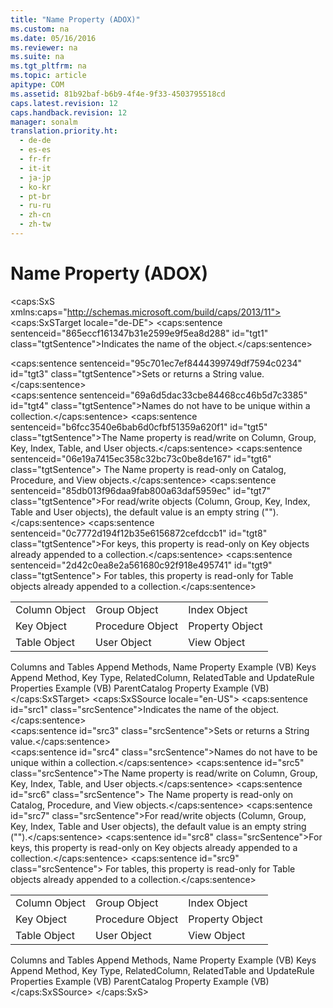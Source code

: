 ```yaml
---
title: "Name Property (ADOX)"
ms.custom: na
ms.date: 05/16/2016
ms.reviewer: na
ms.suite: na
ms.tgt_pltfrm: na
ms.topic: article
apitype: COM
ms.assetid: 81b92baf-b6b9-4f4e-9f33-4503795518cd
caps.latest.revision: 12
caps.handback.revision: 12
manager: sonalm
translation.priority.ht: 
  - de-de
  - es-es
  - fr-fr
  - it-it
  - ja-jp
  - ko-kr
  - pt-br
  - ru-ru
  - zh-cn
  - zh-tw
---
```

# Name Property (ADOX)
<?xml version="1.0" encoding="utf-8"?>
<caps:SxS xmlns:caps="http://schemas.microsoft.com/build/caps/2013/11">
  <caps:SxSTarget locale="de-DE">
    <developerReferenceWithoutSyntaxDocument xsi:schemaLocation="http://ddue.schemas.microsoft.com/authoring/2003/5 http://dduestorage.blob.core.windows.net/ddueschema/developer.xsd" xmlns="http://ddue.schemas.microsoft.com/authoring/2003/5" xmlns:xlink="http://www.w3.org/1999/xlink" xmlns:xsi="http://www.w3.org/2001/XMLSchema-instance">
      <introduction>
        <para>
          <caps:sentence sentenceid="865eccf161347b31e2599e9f5ea8d288" id="tgt1" class="tgtSentence">Indicates the name of the object.</caps:sentence>
        </para>
      </introduction>
      <section>
        <title>
          <caps:sentence sentenceid="6f253c84dca33d0cd6f1b864ea701e8a" id="tgt2" class="tgtSentence">Settings and Return Values</caps:sentence>
        </title>
        <content>
          <para>
            <caps:sentence sentenceid="95c701ec7ef8444399749df7594c0234" id="tgt3" class="tgtSentence">Sets or returns a <languageKeyword>String</languageKeyword> value.</caps:sentence>
          </para>
        </content>
      </section>
      <languageReferenceRemarks>
        <content>
          <para>
            <caps:sentence sentenceid="69a6d5dac33cbe84468cc46b5d7c3385" id="tgt4" class="tgtSentence">Names do not have to be unique within a collection.</caps:sentence>
          </para>
          <para>
            <caps:sentence sentenceid="b6fcc3540e6bab6d0cfbf51359a620f1" id="tgt5" class="tgtSentence">The <legacyBold>Name</legacyBold> property is read/write on <legacyLink xlink:href="6e772783-1bc8-4ea7-94b2-7d7a52ea5c47">Column</legacyLink>, <legacyLink xlink:href="55ef0ade-68ea-4da5-8aa5-4cd27d1f6d1e">Group</legacyLink>, <legacyLink xlink:href="55f116fe-4d56-4892-bffe-0cdd6fc727c9">Key</legacyLink>, <legacyLink xlink:href="6b9578c0-bc94-46b9-b801-c18e14b04b31">Index</legacyLink>, <legacyLink xlink:href="a6d74000-0828-49ba-850a-63da865f8802">Table</legacyLink>, and <legacyLink xlink:href="f68e32ce-ef7c-407d-bdb5-d280947ae0e2">User</legacyLink> objects.</caps:sentence>
            <caps:sentence sentenceid="06e19a7415ec358c32bc73c0be8de167" id="tgt6" class="tgtSentence"> The <legacyBold>Name</legacyBold> property is read-only on <legacyLink xlink:href="bb651639-a488-4e38-b6de-0ed99fa4dd92">Catalog</legacyLink>, <legacyLink xlink:href="927bcf3e-32f5-4a80-98d3-600779f0732e">Procedure</legacyLink>, and <legacyLink xlink:href="653421ce-7b94-43d0-9bc6-4900f8f2af45">View</legacyLink> objects.</caps:sentence>
          </para>
          <para>
            <caps:sentence sentenceid="85db013f96daa9fab800a63daf5959ec" id="tgt7" class="tgtSentence">For read/write objects (<legacyBold>Column</legacyBold>, <legacyBold>Group</legacyBold>, <legacyBold>Key</legacyBold>, <legacyBold>Index</legacyBold>, <legacyBold>Table</legacyBold> and <legacyBold>User</legacyBold> objects), the default value is an empty string ("").</caps:sentence>
          </para>
          <alert class="note">
            <para>
              <caps:sentence sentenceid="0c7772d194f12b35e6156872cefdccb1" id="tgt8" class="tgtSentence">For keys, this property is read-only on <legacyBold>Key</legacyBold> objects already appended to a collection.</caps:sentence>
              <caps:sentence sentenceid="2d42c0ea8e2a561680c92f918e495741" id="tgt9" class="tgtSentence"> For tables, this property is read-only for <legacyBold>Table</legacyBold> objects already appended to a collection.</caps:sentence>
            </para>
          </alert>
        </content>
      </languageReferenceRemarks>
      <section>
        <title>
          <caps:sentence sentenceid="2f342d3be839cc5b67ae0de7d404b8e6" id="tgt10" class="tgtSentence">Applies To</caps:sentence>
        </title>
        <content>
          <table>
            <tbody>
              <tr>
                <TD>
                  <para>
                    <link xlink:href="6e772783-1bc8-4ea7-94b2-7d7a52ea5c47">Column Object</link>
                  </para>
                </TD>
                <TD>
                  <para>
                    <link xlink:href="55ef0ade-68ea-4da5-8aa5-4cd27d1f6d1e">Group Object</link>
                  </para>
                </TD>
                <TD>
                  <para>
                    <link xlink:href="6b9578c0-bc94-46b9-b801-c18e14b04b31">Index Object</link>
                  </para>
                </TD>
              </tr>
              <tr>
                <TD>
                  <para>
                    <link xlink:href="55f116fe-4d56-4892-bffe-0cdd6fc727c9">Key Object</link>
                  </para>
                </TD>
                <TD>
                  <para>
                    <link xlink:href="927bcf3e-32f5-4a80-98d3-600779f0732e">Procedure Object</link>
                  </para>
                </TD>
                <TD>
                  <para>
                    <link xlink:href="b2a4767c-03c7-4935-a3bc-df3e1a38a009">Property Object</link>
                  </para>
                </TD>
              </tr>
              <tr>
                <TD>
                  <para>
                    <link xlink:href="a6d74000-0828-49ba-850a-63da865f8802">Table Object</link>
                  </para>
                </TD>
                <TD>
                  <para>
                    <link xlink:href="f68e32ce-ef7c-407d-bdb5-d280947ae0e2">User Object</link>
                  </para>
                </TD>
                <TD>
                  <para>
                    <link xlink:href="653421ce-7b94-43d0-9bc6-4900f8f2af45">View Object</link>
                  </para>
                </TD>
              </tr>
            </tbody>
          </table>
        </content>
      </section>
      <relatedTopics>
        <link xlink:href="678e5546-df5d-4cd0-bfe9-6cf13cb385c0">Columns and Tables Append Methods, Name Property Example (VB)</link>
        <link xlink:href="13b5b1c3-6af6-439e-bb65-976578ba6bc2">Keys Append Method, Key Type, RelatedColumn, RelatedTable and UpdateRule Properties Example (VB)</link>
        <link xlink:href="448bc850-7584-4c5f-89f3-5f4fee88b259">ParentCatalog Property Example (VB)</link>
      </relatedTopics>
    </developerReferenceWithoutSyntaxDocument>
  </caps:SxSTarget>
  <caps:SxSSource locale="en-US">
    <developerReferenceWithoutSyntaxDocument xsi:schemaLocation="http://ddue.schemas.microsoft.com/authoring/2003/5 http://dduestorage.blob.core.windows.net/ddueschema/developer.xsd" xmlns="http://ddue.schemas.microsoft.com/authoring/2003/5" xmlns:xlink="http://www.w3.org/1999/xlink" xmlns:xsi="http://www.w3.org/2001/XMLSchema-instance">
      <introduction>
        <para>
          <caps:sentence id="src1" class="srcSentence">Indicates the name of the object.</caps:sentence>
        </para>
      </introduction>
      <section>
        <title>
          <caps:sentence id="src2" class="srcSentence">Settings and Return Values</caps:sentence>
        </title>
        <content>
          <para>
            <caps:sentence id="src3" class="srcSentence">Sets or returns a <languageKeyword>String</languageKeyword> value.</caps:sentence>
          </para>
        </content>
      </section>
      <languageReferenceRemarks>
        <content>
          <para>
            <caps:sentence id="src4" class="srcSentence">Names do not have to be unique within a collection.</caps:sentence>
          </para>
          <para>
            <caps:sentence id="src5" class="srcSentence">The <legacyBold>Name</legacyBold> property is read/write on <legacyLink xlink:href="6e772783-1bc8-4ea7-94b2-7d7a52ea5c47">Column</legacyLink>, <legacyLink xlink:href="55ef0ade-68ea-4da5-8aa5-4cd27d1f6d1e">Group</legacyLink>, <legacyLink xlink:href="55f116fe-4d56-4892-bffe-0cdd6fc727c9">Key</legacyLink>, <legacyLink xlink:href="6b9578c0-bc94-46b9-b801-c18e14b04b31">Index</legacyLink>, <legacyLink xlink:href="a6d74000-0828-49ba-850a-63da865f8802">Table</legacyLink>, and <legacyLink xlink:href="f68e32ce-ef7c-407d-bdb5-d280947ae0e2">User</legacyLink> objects.</caps:sentence>
            <caps:sentence id="src6" class="srcSentence"> The <legacyBold>Name</legacyBold> property is read-only on <legacyLink xlink:href="bb651639-a488-4e38-b6de-0ed99fa4dd92">Catalog</legacyLink>, <legacyLink xlink:href="927bcf3e-32f5-4a80-98d3-600779f0732e">Procedure</legacyLink>, and <legacyLink xlink:href="653421ce-7b94-43d0-9bc6-4900f8f2af45">View</legacyLink> objects.</caps:sentence>
          </para>
          <para>
            <caps:sentence id="src7" class="srcSentence">For read/write objects (<legacyBold>Column</legacyBold>, <legacyBold>Group</legacyBold>, <legacyBold>Key</legacyBold>, <legacyBold>Index</legacyBold>, <legacyBold>Table</legacyBold> and <legacyBold>User</legacyBold> objects), the default value is an empty string ("").</caps:sentence>
          </para>
          <alert class="note">
            <para>
              <caps:sentence id="src8" class="srcSentence">For keys, this property is read-only on <legacyBold>Key</legacyBold> objects already appended to a collection.</caps:sentence>
              <caps:sentence id="src9" class="srcSentence"> For tables, this property is read-only for <legacyBold>Table</legacyBold> objects already appended to a collection.</caps:sentence>
            </para>
          </alert>
        </content>
      </languageReferenceRemarks>
      <section>
        <title>
          <caps:sentence id="src10" class="srcSentence">Applies To</caps:sentence>
        </title>
        <content>
          <table>
            <tbody>
              <tr>
                <TD>
                  <para>
                    <link xlink:href="6e772783-1bc8-4ea7-94b2-7d7a52ea5c47">Column Object</link>
                  </para>
                </TD>
                <TD>
                  <para>
                    <link xlink:href="55ef0ade-68ea-4da5-8aa5-4cd27d1f6d1e">Group Object</link>
                  </para>
                </TD>
                <TD>
                  <para>
                    <link xlink:href="6b9578c0-bc94-46b9-b801-c18e14b04b31">Index Object</link>
                  </para>
                </TD>
              </tr>
              <tr>
                <TD>
                  <para>
                    <link xlink:href="55f116fe-4d56-4892-bffe-0cdd6fc727c9">Key Object</link>
                  </para>
                </TD>
                <TD>
                  <para>
                    <link xlink:href="927bcf3e-32f5-4a80-98d3-600779f0732e">Procedure Object</link>
                  </para>
                </TD>
                <TD>
                  <para>
                    <link xlink:href="b2a4767c-03c7-4935-a3bc-df3e1a38a009">Property Object</link>
                  </para>
                </TD>
              </tr>
              <tr>
                <TD>
                  <para>
                    <link xlink:href="a6d74000-0828-49ba-850a-63da865f8802">Table Object</link>
                  </para>
                </TD>
                <TD>
                  <para>
                    <link xlink:href="f68e32ce-ef7c-407d-bdb5-d280947ae0e2">User Object</link>
                  </para>
                </TD>
                <TD>
                  <para>
                    <link xlink:href="653421ce-7b94-43d0-9bc6-4900f8f2af45">View Object</link>
                  </para>
                </TD>
              </tr>
            </tbody>
          </table>
        </content>
      </section>
      <relatedTopics>
        <link xlink:href="678e5546-df5d-4cd0-bfe9-6cf13cb385c0">Columns and Tables Append Methods, Name Property Example (VB)</link>
        <link xlink:href="13b5b1c3-6af6-439e-bb65-976578ba6bc2">Keys Append Method, Key Type, RelatedColumn, RelatedTable and UpdateRule Properties Example (VB)</link>
        <link xlink:href="448bc850-7584-4c5f-89f3-5f4fee88b259">ParentCatalog Property Example (VB)</link>
      </relatedTopics>
    </developerReferenceWithoutSyntaxDocument>
  </caps:SxSSource>
</caps:SxS>